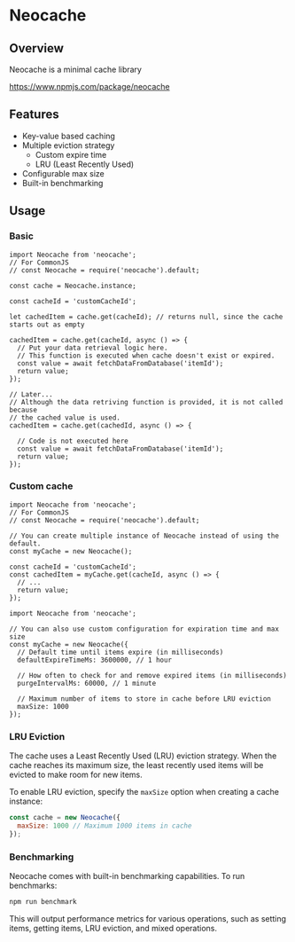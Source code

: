 # Neocache

## Overview
Neocache is a minimal cache library

https://www.npmjs.com/package/neocache

## Features

- Key-value based caching
- Multiple eviction strategy
  - Custom expire time
  - LRU (Least Recently Used)
- Configurable max size
- Built-in benchmarking

## Usage

### Basic

```
import Neocache from 'neocache';
// For CommonJS
// const Neocache = require('neocache').default;

const cache = Neocache.instance;

const cacheId = 'customCacheId';

let cachedItem = cache.get(cacheId); // returns null, since the cache starts out as empty

cachedItem = cache.get(cacheId, async () => {
  // Put your data retrieval logic here.
  // This function is executed when cache doesn't exist or expired.
  const value = await fetchDataFromDatabase('itemId');
  return value;
});

// Later...
// Although the data retriving function is provided, it is not called because
// the cached value is used.
cachedItem = cache.get(cachedId, async () => {

  // Code is not executed here
  const value = await fetchDataFromDatabase('itemId');
  return value;
});

```

### Custom cache
```
import Neocache from 'neocache';
// For CommonJS
// const Neocache = require('neocache').default;

// You can create multiple instance of Neocache instead of using the default.
const myCache = new Neocache();

const cacheId = 'customCacheId';
const cachedItem = myCache.get(cacheId, async () => {
  // ...
  return value;
});
```

```
import Neocache from 'neocache';

// You can also use custom configuration for expiration time and max size
const myCache = new Neocache({
  // Default time until items expire (in milliseconds)
  defaultExpireTimeMs: 3600000, // 1 hour
  
  // How often to check for and remove expired items (in milliseconds)
  purgeIntervalMs: 60000, // 1 minute
  
  // Maximum number of items to store in cache before LRU eviction
  maxSize: 1000
});
```

### LRU Eviction

The cache uses a Least Recently Used (LRU) eviction strategy. When the cache reaches its maximum size, the least recently used items will be evicted to make room for new items.

To enable LRU eviction, specify the `maxSize` option when creating a cache instance:

```javascript
const cache = new Neocache({
  maxSize: 1000 // Maximum 1000 items in cache
});
```

### Benchmarking

Neocache comes with built-in benchmarking capabilities. To run benchmarks:

```bash
npm run benchmark
```

This will output performance metrics for various operations, such as setting items, getting items, LRU eviction, and mixed operations.


